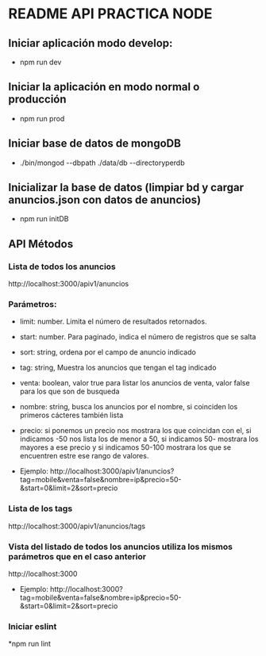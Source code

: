 # README API PRACTICA NODE

## Iniciar aplicación modo develop:
* npm run dev

## Iniciar la aplicación en modo normal o producción
* npm run prod

## Iniciar base de datos de mongoDB
* ./bin/mongod --dbpath ./data/db --directoryperdb

## Inicializar la base de datos (limpiar bd y cargar anuncios.json con datos de anuncios)
* npm run initDB

## API Métodos

### Lista de todos los anuncios
http://localhost:3000/apiv1/anuncios

### Parámetros:
  
  * limit: number. Limita el número de resultados retornados.
  * start: number. Para paginado, indica el número de registros que se salta
  * sort: string, ordena por el campo de anuncio indicado
  * tag: string, Muestra los anuncios que tengan el tag indicado
  * venta: boolean, valor true para listar los anuncios de venta, valor false para los que son de busqueda
  * nombre: string, busca los anuncios por el nombre, si coinciden los primeros cácteres también lista
  * precio: si ponemos un precio nos mostrara los que coincidan con el, si indicamos -50 nos lista los de
  menor a 50, si indicamos 50- mostrara los mayores a ese precio y si indicamos 50-100 mostrara los que 
  se encuentren estre ese rango de valores.

  * Ejemplo:
  http://localhost:3000/apiv1/anuncios?tag=mobile&venta=false&nombre=ip&precio=50-&start=0&limit=2&sort=precio
### Lista de los tags
http://localhost:3000/apiv1/anuncios/tags  

### Vista del listado de todos los anuncios utiliza los mismos parámetros que en el caso anterior
http://localhost:3000


  * Ejemplo:
  http://localhost:3000?tag=mobile&venta=false&nombre=ip&precio=50-&start=0&limit=2&sort=precio

### Iniciar eslint
*npm run lint